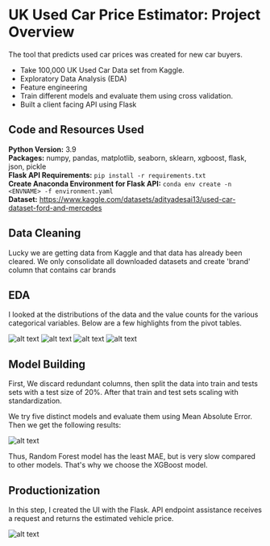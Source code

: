 # UK Used Car Price Estimator: Project Overview 
The tool that predicts used car prices was created for new car buyers.
* Take 100,000 UK Used Car Data set from Kaggle.
* Exploratory Data Analysis (EDA)
* Feature engineering
* Train different models and evaluate them using cross validation.
* Built a client facing API using Flask 

## Code and Resources Used 
**Python Version:** 3.9  
**Packages:** numpy, pandas, matplotlib, seaborn, sklearn, xgboost, flask, json, pickle  
**Flask API Requirements:**  ```pip install -r requirements.txt```  
**Create Anaconda Environment for Flask API:**  ```conda env create -n <ENVNAME> -f environment.yaml```  
**Dataset:** https://www.kaggle.com/datasets/adityadesai13/used-car-dataset-ford-and-mercedes 

## Data Cleaning
Lucky we are getting data from Kaggle and that data has already been cleared. We only consolidate all downloaded datasets and create 'brand' column 
that contains car brands
## EDA
I looked at the distributions of the data and the value counts for the various categorical variables. Below are a few highlights from the pivot tables. 

![alt text](https://github.com/polaternez/predicting_used_car_price_UK/blob/master/reports/figures/price_dist.jpg "Car Price Distribution")
![alt text](https://github.com/polaternez/predicting_used_car_price_UK/blob/master/reports/figures/age.jpg "Car Price by Age")
![alt text](https://github.com/polaternez/predicting_used_car_price_UK/blob/master/reports/figures/brand.jpg "Car Price by Brand")
![alt text](https://github.com/polaternez/predicting_used_car_price_UK/blob/master/reports/figures/correlation.jpg "Correlation")

## Model Building 

First, We discard redundant columns, then split the data into train and tests sets with a test size of 20%. After that train and test sets scaling with standardization.   

We try five distinct models and evaluate them using Mean Absolute Error. Then we get the following results:

![alt text](https://github.com/polaternez/predicting_used_car_price_UK/blob/master/reports/figures/model_performance.png "Model Performances")

Thus, Random Forest model has the least MAE, but is very slow compared to other models. That's why we choose the XGBoost model.

## Productionization 
In this step, I created the UI with the Flask. API endpoint assistance receives a request and returns the estimated vehicle price.

![alt text](https://github.com/polaternez/predicting_used_car_price_UK/blob/master/reports/figures/flask-api.png "UK Used Car Price Estimator")


